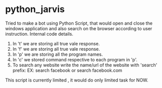 # python_jarvis
Tried to make a bot using Python Script, that would open and close the windows application and also search on the browser according to user instruction.
Internal code details.
1. In 't' we are storing all true vale response.
2. In 'f' we are storing all true vale response.
3. In 'p' we are storing all the program names.
4. In 'c' we stored command respective to each program in 'p'.
5. To search any website write the name/url of the website with 'search' prefix: 
		EX: search facebook or search facebook.com

This script is currently limited , it would do only limited task for NOW.

